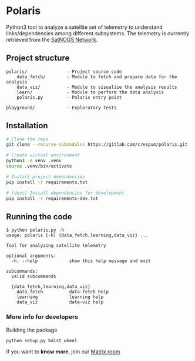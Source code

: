 # Polaris

Python3 tool to analyze a satellite set of telemetry to understand links/dependencies among different subsystems. The telemetry is currently retrieved from the [SatNOGS Network](https://network.satnogs.org/).

## Project structure

```
polaris/               - Project source code
    data_fetch/        - Module to fetch and prepare data for the analysis
    data_viz/          - Module to visualize the analysis results
    learn/             - Module to perform the data analysis
    polaris.py         - Polaris entry point

playground/            - Exploratory tests
```

## Installation

```bash
# Clone the repo
git clone --recurse-submodules https://gitlab.com/crespum/polaris.git

# Create virtual environment
python3 -m venv .venv
source .venv/bin/activate

# Install project dependencies
pip install -r requirements.txt

# (devs) Install dependencies for development
pip install -r requirements-dev.txt
```

## Running the code
```
$ python polaris.py -h
usage: polaris [-h] {data_fetch,learning,data_viz} ...

Tool for analyzing satellite telemetry

optional arguments:
  -h, --help            show this help message and exit

subcommands:
  valid subcommands

  {data_fetch,learning,data_viz}
    data_fetch          data-fetch help
    learning            learning help
    data_viz            data-viz help

```

### More info for developers

Building the package
```bash
python setup.py bdist_wheel
```

If you want to **know more**, join our [Matrix room](https://riot.im/app/#/room/#polaris:matrix.org)
